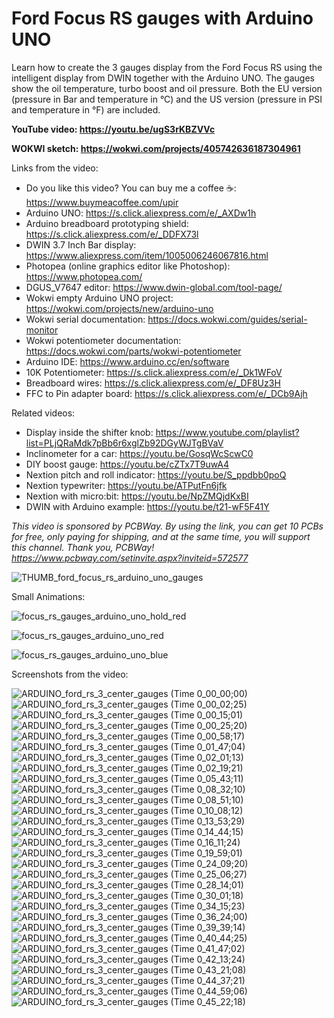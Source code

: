 # Ford Focus RS gauges with Arduino UNO
Learn how to create the 3 gauges display from the Ford Focus RS using the intelligent display from DWIN together with the Arduino UNO. The gauges show the oil temperature, turbo boost and oil pressure. Both the EU version (pressure in Bar and temperature in °C) and the US version (pressure in PSI and temperature in °F) are included.


**YouTube video: https://youtu.be/ugS3rKBZVVc**

**WOKWI sketch: https://wokwi.com/projects/405742636187304961**



Links from the video:
- Do you like this video? You can buy me a coffee ☕: https://www.buymeacoffee.com/upir
- Arduino UNO: https://s.click.aliexpress.com/e/_AXDw1h
- Arduino breadboard prototyping shield: https://s.click.aliexpress.com/e/_DDFX73l
- DWIN 3.7 Inch Bar display: https://www.aliexpress.com/item/1005006246067816.html
- Photopea (online graphics editor like Photoshop): https://www.photopea.com/
- DGUS_V7647 editor: https://www.dwin-global.com/tool-page/
- Wokwi empty Arduino UNO project: https://wokwi.com/projects/new/arduino-uno
- Wokwi serial documentation: https://docs.wokwi.com/guides/serial-monitor
- Wokwi potentiometer documentation: https://docs.wokwi.com/parts/wokwi-potentiometer
- Arduino IDE: https://www.arduino.cc/en/software
- 10K Potentiometer: https://s.click.aliexpress.com/e/_Dk1WFoV
- Breadboard wires: https://s.click.aliexpress.com/e/_DF8Uz3H
- FFC to Pin adapter board: https://s.click.aliexpress.com/e/_DCb9Ajh


Related videos:
- Display inside the shifter knob: https://www.youtube.com/playlist?list=PLjQRaMdk7pBb6r6xglZb92DGyWJTgBVaV
- Inclinometer for a car: https://youtu.be/GosqWcScwC0
- DIY boost gauge: https://youtu.be/cZTx7T9uwA4
- Nextion pitch and roll indicator: https://youtu.be/S_ppdbb0poQ
- Nextion typewriter: https://youtu.be/ATPutFn6jfk
- Nextion with micro:bit: https://youtu.be/NpZMQjdKxBI
- DWIN with Arduino example: https://youtu.be/t21-wF5F41Y

_This video is sponsored by PCBWay. By using the link, you can get 10 PCBs for free, only paying for shipping, and at the same time, you will support this channel. Thank you, PCBWay! https://www.pcbway.com/setinvite.aspx?inviteid=572577_

![THUMB_ford_focus_rs_arduino_uno_gauges](https://github.com/user-attachments/assets/5d19ed5a-de40-4d57-9733-e61a969dfc20)


Small Animations:


![focus_rs_gauges_arduino_uno_hold_red](https://github.com/user-attachments/assets/f641dce0-d66e-4342-9894-39bafc53f41f)


![focus_rs_gauges_arduino_uno_red](https://github.com/user-attachments/assets/728caeb0-62c6-40a5-9f38-947b1d8b408e)


![focus_rs_gauges_arduino_uno_blue](https://github.com/user-attachments/assets/908b7a43-e09a-4571-adb0-47cae849fb5e)




Screenshots from the video:

![ARDUINO_ford_rs_3_center_gauges (Time 0_00_00;00)](https://github.com/user-attachments/assets/65218768-3ea2-45e7-9ff5-dadea53fe875)
![ARDUINO_ford_rs_3_center_gauges (Time 0_00_02;25)](https://github.com/user-attachments/assets/27776b59-28ff-46aa-a1cf-48ae99510e65)
![ARDUINO_ford_rs_3_center_gauges (Time 0_00_15;01)](https://github.com/user-attachments/assets/91a1ecfd-639b-413f-a54d-0ea94413980d)
![ARDUINO_ford_rs_3_center_gauges (Time 0_00_25;20)](https://github.com/user-attachments/assets/e31667ef-6fb5-4202-9ca5-a4bf7d8a9810)
![ARDUINO_ford_rs_3_center_gauges (Time 0_00_58;17)](https://github.com/user-attachments/assets/7c306dad-6b0c-4ab6-a0ea-3f27860ee3ba)
![ARDUINO_ford_rs_3_center_gauges (Time 0_01_47;04)](https://github.com/user-attachments/assets/5e06be79-e01a-42a6-85aa-ac29bd0d4a7d)
![ARDUINO_ford_rs_3_center_gauges (Time 0_02_01;13)](https://github.com/user-attachments/assets/9d4cab69-7087-4908-99cc-f45633cda449)
![ARDUINO_ford_rs_3_center_gauges (Time 0_02_19;21)](https://github.com/user-attachments/assets/6cd91d51-8f30-4576-9f94-c7b9ac43f382)
![ARDUINO_ford_rs_3_center_gauges (Time 0_05_43;11)](https://github.com/user-attachments/assets/2621eccb-af20-4c20-9e79-5ec24e98b0ce)
![ARDUINO_ford_rs_3_center_gauges (Time 0_08_32;10)](https://github.com/user-attachments/assets/0388d5a0-cc88-4b77-a723-3c62bf186398)
![ARDUINO_ford_rs_3_center_gauges (Time 0_08_51;10)](https://github.com/user-attachments/assets/78436c7a-8350-4d72-8ad7-fc5788edde8c)
![ARDUINO_ford_rs_3_center_gauges (Time 0_10_08;12)](https://github.com/user-attachments/assets/7164cf42-8ccd-4a57-920e-e4aaad621d5c)
![ARDUINO_ford_rs_3_center_gauges (Time 0_13_53;29)](https://github.com/user-attachments/assets/802d98a3-90dc-4341-9a45-4c51eb152337)
![ARDUINO_ford_rs_3_center_gauges (Time 0_14_44;15)](https://github.com/user-attachments/assets/17a3aab8-8686-4e88-b7e3-5e60af9585bf)
![ARDUINO_ford_rs_3_center_gauges (Time 0_16_11;24)](https://github.com/user-attachments/assets/1e597dde-5c80-458c-b87c-126218df552d)
![ARDUINO_ford_rs_3_center_gauges (Time 0_19_59;01)](https://github.com/user-attachments/assets/1209557d-cc39-4224-ab92-b1a07b2961a0)
![ARDUINO_ford_rs_3_center_gauges (Time 0_24_09;20)](https://github.com/user-attachments/assets/13f3abef-b103-401a-9fbc-d5fad5cd07af)
![ARDUINO_ford_rs_3_center_gauges (Time 0_25_06;27)](https://github.com/user-attachments/assets/8128ca11-d7db-4209-81cc-abd8435c97ec)
![ARDUINO_ford_rs_3_center_gauges (Time 0_28_14;01)](https://github.com/user-attachments/assets/39be77a9-cc1a-41ac-84e8-a5a20a9032d7)
![ARDUINO_ford_rs_3_center_gauges (Time 0_30_01;18)](https://github.com/user-attachments/assets/48daa03f-4c62-4f96-b3a8-55d3d75a8108)
![ARDUINO_ford_rs_3_center_gauges (Time 0_34_15;23)](https://github.com/user-attachments/assets/7fefb25b-bf4c-4bf2-a6dd-2aa1b5d0bd40)
![ARDUINO_ford_rs_3_center_gauges (Time 0_36_24;00)](https://github.com/user-attachments/assets/4bd91ee7-62ab-405a-90a5-0298b8bb4547)
![ARDUINO_ford_rs_3_center_gauges (Time 0_39_39;14)](https://github.com/user-attachments/assets/4df17e0c-42cd-4179-8caa-0e71ff2eb7e1)
![ARDUINO_ford_rs_3_center_gauges (Time 0_40_44;25)](https://github.com/user-attachments/assets/44e328a4-755e-4c57-a5c4-b97600bfe35a)
![ARDUINO_ford_rs_3_center_gauges (Time 0_41_47;02)](https://github.com/user-attachments/assets/a1206ce9-bbe2-4040-920e-29975ed1d9ce)
![ARDUINO_ford_rs_3_center_gauges (Time 0_42_13;24)](https://github.com/user-attachments/assets/5adc6ccc-68fb-448c-bd33-6097671e0a61)
![ARDUINO_ford_rs_3_center_gauges (Time 0_43_21;08)](https://github.com/user-attachments/assets/219dbefd-0c23-4d3d-a8b6-b97aab5f1045)
![ARDUINO_ford_rs_3_center_gauges (Time 0_44_37;21)](https://github.com/user-attachments/assets/caf08d69-ebec-4cba-b5d3-34d6bc62b123)
![ARDUINO_ford_rs_3_center_gauges (Time 0_44_59;06)](https://github.com/user-attachments/assets/286c0d94-7116-419b-b077-2bf08769622f)
![ARDUINO_ford_rs_3_center_gauges (Time 0_45_22;18)](https://github.com/user-attachments/assets/ed40aeee-8057-4b6d-b34f-39ebdab9c647)



